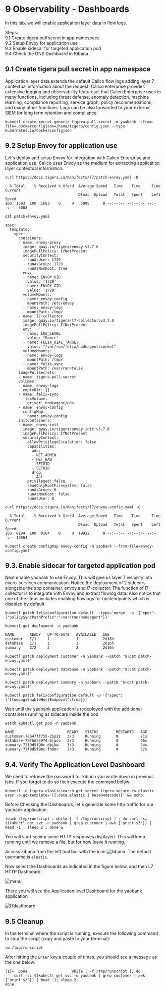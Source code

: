# 9 Observability - Dashboards

In this lab, we will enable application layer data in flow logs.

Steps: \
9.1 Create tigera pull secret in app namespace \
9.2 Setup Envoy for application use \
9.3 Enable sidecar for targeted application pod \
9.4 Check the DNS Dashboard in Kibana


## 9.1 Create tigera pull secret in app namespace

Application layer data extends the default Calico flow logs adding layer 7 contextual information about the request. Calico enterprise provides extensive logging and observability featureset that Calico Enterprise uses in many functions, including threat defense, anomaly detection, machine learning, compliance reporting, service graph, policy recommendations, and many other functions. Logs can be also forwarded to your external SIEM for long term retention and compliance.

```
kubectl create secret generic tigera-pull-secret -n yaobank --from-file=.dockerconfigjson=/home/tigera/config.json --type kubernetes.io/dockerconfigjson
```

## 9.2 Setup Envoy for application use

Let's deploy and setup Envoy for integration with Calico Enterprise and application use. Calico uses Envoy as the medium for extracting application layer contextual information. 

```
curl https://docs.tigera.io/manifests/l7/patch-envoy.yaml -O
```
```
  % Total    % Received % Xferd  Average Speed   Time    Time     Time  Current
                                 Dload  Upload   Total   Spent    Left  Speed
100  1693  100  1693    0     0   5008      0 --:--:-- --:--:-- --:--:--  5008
```
```
cat patch-envoy.yaml
```
```
spec:
  template:
    spec:
      containers:
      - name: envoy-proxy
        image: quay.io/tigera/envoy:v3.7.0
        imagePullPolicy: IfNotPresent
        securityContext:
          runAsUser: 1729
          runAsGroup: 1729
          runAsNonRoot: true
        env:
        - name: ENVOY_UID
          value: '1729'
        - name: ENVOY_GID
          value: '1729'
        volumeMounts:
        - name: envoy-config
          mountPath: /etc/envoy
        - name: envoy-logs
          mountPath: /tmp/
      - name: l7-collector
        image: quay.io/tigera/l7-collector:v3.7.0
        imagePullPolicy: IfNotPresent
        env:
        - name: LOG_LEVEL
          value: "Panic"
        - name: FELIX_DIAL_TARGET
          value: "/var/run/felix/nodeagent/socket"
        volumeMounts:
        - name: envoy-logs
          mountPath: /tmp/
        - name: felix-sync
          mountPath: /var/run/felix
      imagePullSecrets:
      - name: tigera-pull-secret
      volumes:
      - name: envoy-logs
        emptyDir: {}
      - name: felix-sync
        flexVolume:
          driver: nodeagent/uds
      - name: envoy-config
        configMap:
          name: envoy-config
      initContainers:
      - name: envoy-init
        image: quay.io/tigera/envoy-init:v3.7.0
        imagePullPolicy: IfNotPresent
        securityContext:
          allowPrivilegeEscalation: false
          capabilities:
            add:
            - NET_ADMIN
            - NET_RAW
            - SETGID
            - SETUID
            drop:
            - ALL
          privileged: false
          readOnlyRootFilesystem: false
          runAsGroup: 0
          runAsNonRoot: false
          runAsUser: 0
```
```
curl https://docs.tigera.io/manifests/l7/envoy-config.yaml -O
```
```
  % Total    % Received % Xferd  Average Speed   Time    Time     Time  Current
                                 Dload  Upload   Total   Spent    Left  Speed
100  8184  100  8184    0     0  19912      0 --:--:-- --:--:-- --:--:-- 19864
```
```
kubectl create configmap envoy-config -n yaobank --from-file=envoy-config.yaml
```

## 9.3. Enable sidecar for targeted application pod

Next enable yaobank to use Envoy. This will give us layer 7 visibility into micro-services communication. Notice the deployment of 2 sidecars alongside the app container, envoy and l7-collector. The function of l7-collector is to integrate with Envoy and extract flowlog data. Also notice that one of the steps includes enabling flowlogs for hostendpoints which is disabled by default. 

```
kubectl patch felixconfiguration default --type='merge' -p '{"spec":{"policySyncPathPrefix":"/var/run/nodeagent"}}'
```
```
kubectl get deployment -n yaobank
```
```
NAME       READY   UP-TO-DATE   AVAILABLE   AGE
customer   1/1     1            1           2d16h
database   1/1     1            1           2d16h
summary    2/2     2            2           2d16h
```
```
kubectl patch deployment customer -n yaobank --patch "$(cat patch-envoy.yaml)"
```
```
kubectl patch deployment database -n yaobank --patch "$(cat patch-envoy.yaml)"
```
```
kubectl patch deployment summary -n yaobank --patch "$(cat patch-envoy.yaml)"
```
```
kubectl patch felixconfiguration default -p '{"spec":{"flowLogsEnableHostEndpoint":true}}'
```

Wait until the yaobank application is redeployed with the additional containers running as sidecars inside the pod 

```
watch kubectl get pod -n yaobank
```
```
NAME                        READY   STATUS        RESTARTS   AGE
customer-78647ff759-25p2z   3/3     Running       0          71s
database-78f6d54974-bjwcv   3/3     Running       0          66s
summary-77f9d5f98c-dbjkw    3/3     Running       0          54s
summary-77f9d5f98c-fhdmr    3/3     Running       0          57s
```

## 9.4. Verify The Application Level Dashboard

We need to retrieve the password for kibana you wrote down in previous labs. If you forgot to do so then execute the command below:

```
kubectl -n tigera-elasticsearch get secret tigera-secure-es-elastic-user -o go-template='{{.data.elastic | base64decode}}' && echo
```

Before Checking the Dashboards, let's generate some http traffic for our yaobank application:

```
touch /tmp/runscript ; while [ -f /tmp/runscript ] ; do curl -si $(kubectl get svc -n yaobank | grep customer | awk {'print $3'}) | head -1 ; sleep 2 ; done &
```

You will start seeing some HTTP responses displayed. This will keep running until we remove a file, but for now leave it running.

Access kibana from the left tool bar with the icon ![kibana](img/9.1-kib-icon.png). The default username is `elastic`.

Now select the Dashboards as indicated in the figure below, and then L7 HTTP Dashboard:

![menu](img/9.2-kib-menu.png)

There you will see the Application level Dashboard for the yaobank application

![l7dashboard](img/9.3-dnsdashboard.png)

## 9.5 Cleanup

In the terminal where the script is running, execute the following command to stop the script (copy and paste to your terminal):

```
rm /tmp/runscript
```

After hitting the `Enter` key a couple of times, you should see a message as the one below:

```
[1]+  Done                    while [ -f /tmp/runscript ]; do
    curl -si $(kubectl get svc -n yaobank | grep customer | awk {'print $3'}) | head -1; sleep 2;
done
```

